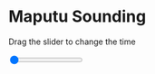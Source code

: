 <h1>Maputu Sounding</h1>
<p>Drag the slider to change the time</p>

<div class="slidecontainer">
<input oninput='setImage(this)' class="slider" type="range" min="0" max="7" value="0" step="1" />
<img id='img'/>
</div>

<script>
var img = document.getElementById('img');
var img_array = ['/assets/images/skwt/skd_maputu_wrfout_d01_2020-08-02_12:00:00.png',
'/assets/images/skwt/skd_maputu_wrfout_d01_2020-08-02_18:00:00.png',
'/assets/images/skwt/skd_maputu_wrfout_d01_2020-08-03_00:00:00.png',
'/assets/images/skwt/skd_maputu_wrfout_d01_2020-08-03_06:00:00.png',
'/assets/images/skwt/skd_maputu_wrfout_d01_2020-08-03_12:00:00.png',
'/assets/images/skwt/skd_maputu_wrfout_d01_2020-08-03_18:00:00.png',
'/assets/images/skwt/skd_maputu_wrfout_d01_2020-08-04_00:00:00.png',];
function setImage(obj)
{
        var value = obj.value;
        img.src = img_array[value];

}
</script>
